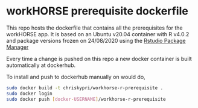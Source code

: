 # workHORSE prerequisite dockerfile

This repo hosts the dockerfile that contains all the prerequisites for the workHORSE app. It is based on an Ubuntu v20.04 container with R v4.0.2 and package versions frozen on 24/08/2020 using the [Rstudio Package Manager](https://packagemanager.rstudio.com/client/#/repos/1/overview)

Every time a change is pushed on this repo a new docker container is built automatically at dockerhub. 

To install and push to dockerhub manually on would do,
```bash
sudo docker build -t chriskypri/workhorse-r-prerequisite .
sudo docker login
sudo docker push [docker-USERNAME]/workhorse-r-prerequisite
```
